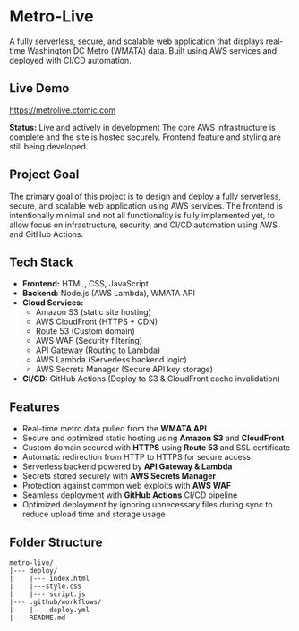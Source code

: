 # Metro-Live

A fully serverless, secure, and scalable web application that displays real-time Washington DC Metro (WMATA) data. Built using AWS services and deployed with CI/CD automation.

## Live Demo
https://metrolive.ctomic.com

**Status:** Live and actively in development
The core AWS infrastructure is complete and the site is hosted securely. Frontend feature and styling are still being developed.

## Project Goal
The primary goal of this project is to design and deploy a fully serverless, secure, and scalable web application using AWS services. The frontend is intentionally minimal and not all functionality is fully implemented yet, to allow focus on infrastructure, security, and CI/CD automation using AWS and GitHub Actions.

## Tech Stack
- **Frontend:** HTML, CSS, JavaScript
- **Backend:** Node.js (AWS Lambda), WMATA API
- **Cloud Services:**
  - Amazon S3 (static site hosting)
  - AWS CloudFront (HTTPS + CDN)
  - Route 53 (Custom domain)
  - AWS WAF (Security filtering)
  - API Gateway (Routing to Lambda)
  - AWS Lambda (Serverless backend logic)
  - AWS Secrets Manager (Secure API key storage)
- **CI/CD:** GitHub Actions (Deploy to S3 & CloudFront cache invalidation)

## Features
- Real-time metro data pulled from the **WMATA API**
- Secure and optimized static hosting using **Amazon S3** and **CloudFront**
- Custom domain secured with **HTTPS** using **Route 53** and SSL certificate
- Automatic redirection from HTTP to HTTPS for secure access
- Serverless backend powered by **API Gateway & Lambda**
- Secrets stored securely with **AWS Secrets Manager**
- Protection against common web exploits with **AWS WAF**
- Seamless deployment with **GitHub Actions** CI/CD pipeline
- Optimized deployment by ignoring unnecessary files during sync to reduce upload time and storage usage

## Folder Structure
```
metro-live/
|--- deploy/
|    |--- index.html
|    |---style.css
|    |--- script.js
|--- .github/workflows/
|    |--- deploy.yml
|--- README.md
```
